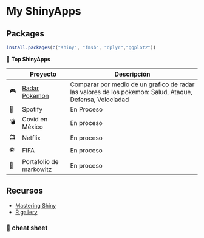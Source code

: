 # My ShinyApps

## Packages

```r
install.packages(c("shiny", "fmsb", "dplyr","ggplot2"))
```

📌 **Top ShinyApps**

|     |           Proyecto           |          Descripción            |
|-----|------------------------------|---------------------------------|
| 🎮 | [Radar Pokemon](https://daniel-rojsanch.shinyapps.io/radar_pokemon)| Comparar por medio de un grafico de radar las valores de los pokemon: Salud, Ataque, Defensa, Velociadad |
| 🎸 | Spotify                       | En Proceso     |
| 💣 | Covid en México               |  En proceso |
| 📺 | Netflix                       |  En proceso |
| ⚽ | FIFA                          |  En proceso |
| 👜 | Portafolio de markowitz       | En proceso   |


## Recursos

- [Mastering Shiny](https://mastering-shiny.org/)
- [R gallery](https://r-graph-gallery.com/)

### :panda_face: cheat sheet
